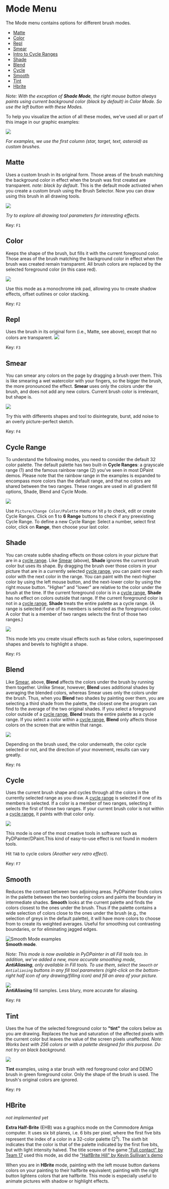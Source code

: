 # Mode Menu

The Mode menu contains options for different brush modes.
- [Matte](#matte)
- [Color](#color)
- [Repl](#repl)
- [Smear](#smear)
- [Intro to Cycle Ranges](#cycle-range)
- [Shade](#shade)
- [Blend](#blend)
- [Cycle](#cycle)
- [Smooth](#smooth)
- [Tint](#tint)
- [Hbrite](#hbrite)

_Note: With the exception of **Shade Mode**, the right mouse button always
paints using current background color (black by default) in Color Mode. So use
the left button with these Modes._

To help you visualize the action of all these modes, we've used all or part of
this image in our graphic examples:  

![](grid-test.png)  

_For examples, we use the first column (star, target, text, asteroid) as custom
brushes._

## Matte

Uses a custom brush in its original form. Those areas of the brush matching the
background color in effect when the brush was first created are transparent.
_note: black by default_. This is the default mode activated when you create a
custom brush using the Brush Selector. Now you can draw using this brush in all
drawing tools.  

![](matte-examples.png)
  
  _Try to explore all drawing tool parameters for interesting effects._

Key: `F1`

## Color

Keeps the shape of the brush, but fills it with the current foreground color.
Those areas of the brush matching the background color in effect when the brush
was created remain transparent.  All brush colors are replaced by the selected
foreground color (in this case red).

![](color-examples.png)  

Use this mode as a monochrome ink pad, allowing you to create shadow effects,
offset outlines or color stacking.

Key: `F2`

## Repl
Uses the brush in its original form (i.e., Matte, see above), except that no
colors are transparent.
![](repl-examples.png)

Key: `F3`

## Smear

You can smear any colors on the page by dragging a brush over them. This is
like smearing a wet watercolor with your fingers, so the bigger the brush, the
more pronounced the effect. __Smear__ uses only the colors under the brush, and
does not add any new colors.  Current brush color is irrelevant, but shape is.

![](smear-examples.png)  

Try this with differents shapes and tool to disintegrate, burst, add noise to
an overly picture-perfect sketch.

Key: `F4`

## Cycle Range

To understand the following modes, you need to consider the default 32 color
palette. The default palette has two built-in __Cycle Ranges__: a grayscale
range (1) and the famous rainbow range (2) you've seen in most DPaint demos.
Please note that the rainbow range in the examples is expanded to encompass
more colors than the default range, and that no colors are shared between the
two ranges. These ranges are used in all gradient fill options, Shade, Blend
and Cycle Mode.

![](Range-2.png)

Use `Picture/Change Color/Palette` menu or hit `p` to check, edit or create
Cycle Ranges. Click on __1__ to __6__ __Range__ buttons to check if any
preexisting Cycle Range. To define a new Cycle Range: Select a number,
select first color, click on __Range__, then choose your last color.


## Shade

You can create subtle shading effects on those colors in your picture that are
in a [cycle range](#cycle-range). Like [Smear](#Smear) (above), __Shade__
ignores the current brush color but uses its shape. By dragging the brush over
those colors in your picture that are in a currently selected [cycle
range](#cycle-range), you can paint over each color with the next color in the
range. You can paint with the next-higher color by using the left mouse button,
and the next-lower color by using the right mouse button.  "Higher" and "lower"
are relative to the color under the brush at the time. If the current
foreground color is in a [cycle range](#cycle-range), __Shade__ has no effect
on colors outside that range. If the current foreground color is not in a
[cycle range](#cycle-range), __Shade__ treats the entire palette as a cycle
range. (A range is selected if one of its members is selected as the foreground
color. A color that is a member of two ranges selects the first of those two
ranges.)

![](shade-examples.png)  

This mode lets you create visual effects such as false colors, superimposed
shapes and bevels to highlight a shape.

Key: `F5`

## Blend

Like [Smear](#Smear), above, __Blend__ affects the colors under the brush by
running them together. Unlike Smear, however, __Blend__ uses additional shades
by averaging the blended colors, whereas Smear uses only the colors under the
brush. Thus, when you __Blend__ two shades by painting over them, you are
selecting a third shade from the palette, the closest one the program can find
to the average of the two original shades. If you select a foreground color
outside of a [cycle range](#cycle-range), __Blend__ treats the entire palette
as a cycle range. If you select a color within a [cycle range](#cycle-range),
__Blend__ only affects those colors on the screen that are within that range.

![](blend-examples.png)  

Depending on the brush used, the color underneath, the color cycle selected or
not, and the direction of your movement, results can vary greatly.

Key: `F6`

## Cycle

Uses the current brush shape and cycles through all the colors in the currently
selected range as you draw. A [cycle range](#cycle-range) is selected if one of
its members is selected. If a color is a member of two ranges, selecting it
selects the first of those two ranges. If your current brush color is not
within a [cycle range](#cycle-range), it paints with that color only.

![](cycle-examples.png)

This mode is one of the most creative tools in software such as
PyDPainter/DPaint.This kind of easy-to-use effect is not found in modern tools.

Hit `TAB` to cycle colors _(Another very retro effect)_.

Key: `F7`

## Smooth

Reduces the contrast between two adjoining areas. PyDPainter finds colors in
the palette between the two bordering colors and paints the boundary in
intermediate shades. __Smooth__ looks at the current palette and finds the
colors closest to the ones under the brush. Thus if the palette contains a wide
selection of colors close to the ones under the brush (e.g., the selection of
greys in the default palette), it will have more colors to choose from to
create its weighted averages. Useful for smoothing out contrasting boundaries,
or for eliminating jagged edges.

![Smooth Mode examples ](smooth-examples.png)  
__Smooth mode__.

_Note: This mode is now available in PyDPainter in all Fill tools too. In
addition, we've added a new, more accurate smoothing mode, __AntiAliasing__,
only available in Fill tools. To use them, select the `Smooth` or
`Antialiasing` buttons in any fill tool parameters (right-click on the
bottom-right half icon of any drawing/filling icon) and fill an area of your
picture._

![](antialias-examples.png)  
__AntiAliasing__ fill samples. Less blury, more accurate for aliasing.

Key: `F8`

## Tint

Uses the hue of the selected foreground color to __"tint"__ the colors below as
you are drawing. Replaces the hue and saturation of the affected pixels with
the current color but leaves the value of the screen pixels unaffected.  _Note:
Works best with 256 colors or with a palette designed for this purpose. Do not
try on black background._  

![](tint-examples.png)  

__Tint__ examples, using a star brush with red foreground color and DEMO brush
in green foreground color. Only the shape of the brush is used. The brush's
original colors are ignored.

Key: `F9`

## HBrite
_not implemented yet_

**Extra Half-Brite** (EHB) was a graphics mode on the Commodore Amiga computer.
It uses six bit planes, i.e. 6 bits per pixel, where the first five bits
represent the index of a color in a 32-color palette (2<sup>5</sup>). The sixth
bit indicates that the color is that of the palette indicated by the first five
bits, but with light intensity halved.  The title screen of the game ["Full
contact" by Team
17](http://www.randelshofer.ch/animations/anims/team17/FullContact_Intro.anim.html)
used this mode, as did the  ["HalfBrite Hill" by Kevin Sullivan's
demo](http://www.randelshofer.ch/animations/anims/electronic_arts/HBriteHill.html)

When you are in **HBrite** mode, painting with the left mouse
button darkens colors on your painting to their halfbrite equivalent;
painting with the right button lightens colors that are halfbrite. This
mode is especially useful to animate pictures with shadow or highlight effects.
